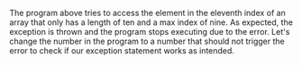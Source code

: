 The program above tries to access the element in the eleventh index of an array that only has a length of ten and a max index of nine. As expected, the exception is thrown and the program stops executing due to the error. Let's change the number in the program to a number that should not trigger the error to check if our exception statement works as intended.

